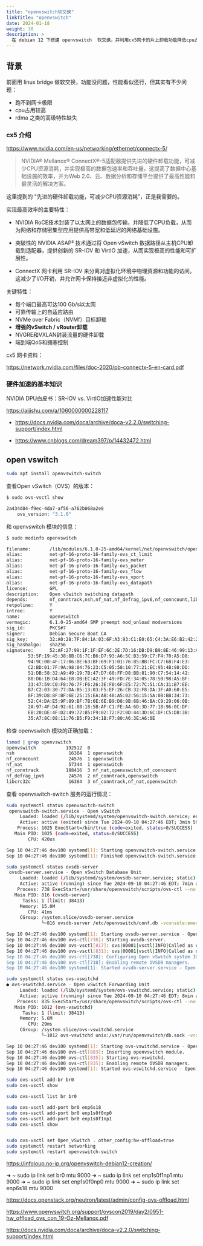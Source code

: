```yaml
---
title: "openvswitch软交换"
linkTitle: "openvswitch"
date: 2024-01-18
weight: 30
description: >
  在 debian 12 下搭建 openvswitch  软交换，并利用cx5网卡的片上卸载功能降低cpu占用
---
```


## 背景

前面用 linux bridge 做软交换，功能没问题，性能看似还行，但其实有不少问题：

- 跑不到网卡极限
- cpu占用较高
- rdma 之类的高级特性缺失

### cx5 介绍

https://www.nvidia.com/en-us/networking/ethernet/connectx-5/

> NVIDIA® Mellanox® ConnectX®-5适配器提供先进的硬件卸载功能，可减少CPU资源消耗，并实现极高的数据包速率和吞吐量。这提高了数据中心基础设施的效率，并为Web 2.0、云、数据分析和存储平台提供了最高性能和最灵活的解决方案。

这里提到的 "先进的硬件卸载功能，可减少CPU资源消耗"，正是我需要的。

实现最高效率的主要特性：

- NVIDIA RoCE技术封装了以太网上的数据包传输，并降低了CPU负载，从而为网络和存储密集型应用提供高带宽和低延迟的网络基础设施。

- 突破性的 NVIDIA ASAP² 技术通过将 Open vSwitch 数据路径从主机CPU卸载到适配器，提供创新的 SR-IOV 和 VirtIO 加速，从而实现极高的性能和可扩展性。

- ConnectX 网卡利用 SR-IOV 来分离对虚拟化环境中物理资源和功能的访问。这减少了I/O开销，并允许网卡保持接近非虚拟化的性能。

关键特性：

- 每个端口最高可达100 Gb/s以太网
- 可靠传输上的自适应路由
- NVMe over Fabric（NVMf）目标卸载
- **增强的vSwitch / vRouter卸载**
- NVGRE和VXLAN封装流量的硬件卸载
- 端到端QoS和拥塞控制

cx5 网卡资料：

https://network.nvidia.com/files/doc-2020/pb-connectx-5-en-card.pdf

### 硬件加速的基本知识

NVIDIA DPU白皮书：SR-IOV vs. VirtIO加速性能对比

https://aijishu.com/a/1060000000228117




- https://docs.nvidia.com/doca/archive/doca-v2.2.0/switching-support/index.html

- https://www.cnblogs.com/dream397/p/14432472.html


## open vswitch


```bash
sudo apt install openvswitch-switch
```



查看Open vSwitch（OVS）的版本：

```bash
$ sudo ovs-vsctl show

2a434d84-f9ec-4da7-af56-a762b068a2e8
    ovs_version: "3.1.0"
```

和 openvswitch 模块的信息：

```bash
$ sudo modinfo openvswitch 

filename:       /lib/modules/6.1.0-25-amd64/kernel/net/openvswitch/openvswitch.ko
alias:          net-pf-16-proto-16-family-ovs_ct_limit
alias:          net-pf-16-proto-16-family-ovs_meter
alias:          net-pf-16-proto-16-family-ovs_packet
alias:          net-pf-16-proto-16-family-ovs_flow
alias:          net-pf-16-proto-16-family-ovs_vport
alias:          net-pf-16-proto-16-family-ovs_datapath
license:        GPL
description:    Open vSwitch switching datapath
depends:        nf_conntrack,nsh,nf_nat,nf_defrag_ipv6,nf_conncount,libcrc32c
retpoline:      Y
intree:         Y
name:           openvswitch
vermagic:       6.1.0-25-amd64 SMP preempt mod_unload modversions 
sig_id:         PKCS#7
signer:         Debian Secure Boot CA
sig_key:        32:A0:28:7F:84:1A:03:6F:A3:93:C1:E0:65:C4:3A:E6:B2:42:26:43
sig_hashalgo:   sha256
signature:      52:AF:27:99:1F:1F:EF:6C:2E:7D:16:DB:D9:B9:8E:46:99:13:AA:37:
		53:5F:19:45:38:8B:C6:7C:B6:D7:93:A6:5C:B3:59:C7:F4:70:A5:D8:
		94:9C:00:4F:17:06:8E:63:BF:69:F1:01:76:85:BB:FC:C7:6B:F4:E3:
		C2:BD:01:7F:9A:98:04:76:23:C5:05:58:10:77:21:EC:95:4B:98:DD:
		51:DB:58:32:A9:49:19:7B:47:D7:60:FF:D8:BB:81:90:C7:54:14:42:
		80:D6:1B:D4:64:E8:DB:EC:A2:3F:49:FD:7E:34:05:78:50:98:A5:BF:
		33:47:59:C0:F8:76:7F:F6:26:3E:F0:6F:E5:72:7C:51:CA:31:B7:EE:
		B7:C2:03:30:77:DA:B5:13:03:F5:EF:26:CB:32:F8:DA:3F:A0:60:E5:
		8F:39:D8:8F:BF:6E:25:15:EA:AB:48:A5:02:56:15:5A:08:BB:34:73:
		52:C4:DA:E5:9F:89:BF:7B:6E:6E:B9:D8:9B:6B:46:BA:C9:29:06:0B:
		2A:97:4F:D4:92:61:88:18:5B:AF:C1:FE:AA:6D:3D:77:18:96:0C:DF:
		EB:20:DE:4F:D2:49:72:B5:F9:02:72:F2:0D:44:3D:6C:DF:C5:D8:3B:
		35:A7:8C:08:11:76:B5:F9:34:1B:F7:80:A6:3E:A6:0E
```

检查 openvswitch 模块的正确加载：

```bash
lsmod | grep openvswitch
openvswitch           192512  0
nsh                    16384  1 openvswitch
nf_conncount           24576  1 openvswitch
nf_nat                 57344  1 openvswitch
nf_conntrack          188416  3 nf_nat,openvswitch,nf_conncount
nf_defrag_ipv6         24576  2 nf_conntrack,openvswitch
libcrc32c              16384  3 nf_conntrack,nf_nat,openvswitch
```

查看 openvswitch-switch 服务的运行情况：

```bash
sudo systemctl status openvswitch-switch
 openvswitch-switch.service - Open vSwitch
     Loaded: loaded (/lib/systemd/system/openvswitch-switch.service; enabled; preset: enabled)
     Active: active (exited) since Tue 2024-09-10 04:27:46 EDT; 3min 59s ago
    Process: 1025 ExecStart=/bin/true (code=exited, status=0/SUCCESS)
   Main PID: 1025 (code=exited, status=0/SUCCESS)
        CPU: 420us

Sep 10 04:27:46 dev100 systemd[1]: Starting openvswitch-switch.service - Open vSwitch...
Sep 10 04:27:46 dev100 systemd[1]: Finished openvswitch-switch.service - Open vSwitch.
```



```bash
sudo systemctl status ovsdb-server
 ovsdb-server.service - Open vSwitch Database Unit
     Loaded: loaded (/lib/systemd/system/ovsdb-server.service; static)
     Active: active (running) since Tue 2024-09-10 04:27:46 EDT; 7min ago
    Process: 738 ExecStart=/usr/share/openvswitch/scripts/ovs-ctl --no-ovs-vswitchd --no-monitor --system-id=random --no-record-hostname start $O>
   Main PID: 816 (ovsdb-server)
      Tasks: 1 (limit: 38413)
     Memory: 15.0M
        CPU: 41ms
     CGroup: /system.slice/ovsdb-server.service
             └─816 ovsdb-server /etc/openvswitch/conf.db -vconsole:emer -vsyslog:err -vfile:info --remote=punix:/var/run/openvswitch/db.sock --pr>

Sep 10 04:27:46 dev100 systemd[1]: Starting ovsdb-server.service - Open vSwitch Database Unit...
Sep 10 04:27:46 dev100 ovs-ctl[738]: Starting ovsdb-server.
Sep 10 04:27:46 dev100 ovs-vsctl[817]: ovs|00001|vsctl|INFO|Called as ovs-vsctl --no-wait -- init -- set Open_vSwitch . db-version=8.3.1
Sep 10 04:27:46 dev100 ovs-vsctl[831]: ovs|00001|vsctl|INFO|Called as ovs-vsctl --no-wait set Open_vSwitch . ovs-version=3.1.0 "external-ids:syst>
Sep 10 04:27:46 dev100 ovs-ctl[738]: Configuring Open vSwitch system IDs.
Sep 10 04:27:46 dev100 ovs-ctl[738]: Enabling remote OVSDB managers.
Sep 10 04:27:46 dev100 systemd[1]: Started ovsdb-server.service - Open vSwitch Database Unit.
```

```bash
sudo systemctl status ovs-vswitchd
● ovs-vswitchd.service - Open vSwitch Forwarding Unit
     Loaded: loaded (/lib/systemd/system/ovs-vswitchd.service; static)
     Active: active (running) since Tue 2024-09-10 04:27:46 EDT; 8min ago
    Process: 835 ExecStart=/usr/share/openvswitch/scripts/ovs-ctl --no-ovsdb-server --no-monitor --system-id=random --no-record-hostname start $O>
   Main PID: 1012 (ovs-vswitchd)
      Tasks: 1 (limit: 38413)
     Memory: 5.6M
        CPU: 29ms
     CGroup: /system.slice/ovs-vswitchd.service
             └─1012 ovs-vswitchd unix:/var/run/openvswitch/db.sock -vconsole:emer -vsyslog:err -vfile:info --mlockall --no-chdir --log-file=/var/>

Sep 10 04:27:46 dev100 systemd[1]: Starting ovs-vswitchd.service - Open vSwitch Forwarding Unit...
Sep 10 04:27:46 dev100 ovs-ctl[883]: Inserting openvswitch module.
Sep 10 04:27:46 dev100 ovs-ctl[835]: Starting ovs-vswitchd.
Sep 10 04:27:46 dev100 ovs-ctl[835]: Enabling remote OVSDB managers.
Sep 10 04:27:46 dev100 systemd[1]: Started ovs-vswitchd.service - Open vSwitch Forwarding Unit.
```


```bash
sudo ovs-vsctl add-br br0 
sudo ovs-vsctl show    

sudo ovs-vsctl list br br0 

sudo ovs-vsctl add-port br0 enp6s18
sudo ovs-vsctl add-port br0 enp1s0f0np0
sudo ovs-vsctl add-port br0 enp1s0f1np1
sudo ovs-vsctl show


sudo ovs-vsctl set Open_vSwitch . other_config:hw-offload=true
sudo systemctl restart networking
sudo systemctl restart openvswitch-switch
```


https://infoloup.no-ip.org/openvswitch-debian12-creation/


➜  ~ sudo ip link set br0 mtu 9000
➜  ~ sudo ip link set enp1s0f1np1 mtu 9000
➜  ~ sudo ip link set enp1s0f0np0 mtu 9000
➜  ~ sudo ip link set enp6s18 mtu 9000



https://docs.openstack.org/neutron/latest/admin/config-ovs-offload.html

https://www.openvswitch.org/support/ovscon2019/day2/0951-hw_offload_ovs_con_19-Oz-Mellanox.pdf

https://docs.nvidia.com/doca/archive/doca-v2.2.0/switching-support/index.html